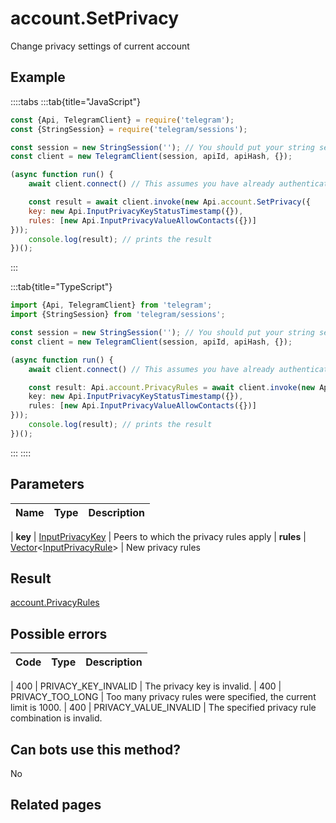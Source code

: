 # account.SetPrivacy

Change privacy settings of current account



## Example

::::tabs
:::tab{title="JavaScript"}
```js
const {Api, TelegramClient} = require('telegram');
const {StringSession} = require('telegram/sessions');

const session = new StringSession(''); // You should put your string session here
const client = new TelegramClient(session, apiId, apiHash, {});

(async function run() {
    await client.connect() // This assumes you have already authenticated with .start()

    const result = await client.invoke(new Api.account.SetPrivacy({
    key: new Api.InputPrivacyKeyStatusTimestamp({}),
    rules: [new Api.InputPrivacyValueAllowContacts({})]
}));
    console.log(result); // prints the result
})();
```
:::

:::tab{title="TypeScript"}
```ts
import {Api, TelegramClient} from 'telegram';
import {StringSession} from 'telegram/sessions';

const session = new StringSession(''); // You should put your string session here
const client = new TelegramClient(session, apiId, apiHash, {});

(async function run() {
    await client.connect() // This assumes you have already authenticated with .start()

    const result: Api.account.PrivacyRules = await client.invoke(new Api.account.SetPrivacy({
    key: new Api.InputPrivacyKeyStatusTimestamp({}),
    rules: [new Api.InputPrivacyValueAllowContacts({})]
}));
    console.log(result); // prints the result
})();
```
:::
::::



## Parameters

| Name | Type | Description |
| :--: | ---- | ----------- |

| **key** | [InputPrivacyKey](https://core.telegram.org/type/InputPrivacyKey) | Peers to which the privacy rules apply 
| **rules** | [Vector](https://core.telegram.org/type/Vector%20t)<[InputPrivacyRule](https://core.telegram.org/type/InputPrivacyRule)> | New privacy rules 


## Result

[account.PrivacyRules](https://core.telegram.org/type/account.PrivacyRules)



## Possible errors

| Code | Type | Description |
| :--: | ---- | ----------- |

| 400 | PRIVACY\_KEY\_INVALID | The privacy key is invalid. 
| 400 | PRIVACY\_TOO\_LONG | Too many privacy rules were specified, the current limit is 1000. 
| 400 | PRIVACY\_VALUE\_INVALID | The specified privacy rule combination is invalid. 


## Can bots use this method?

No

## Related pages


